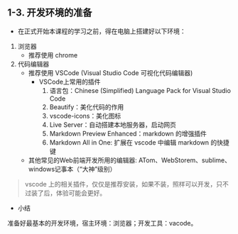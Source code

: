 ## 1-3. 开发环境的准备

- 在正式开始本课程的学习之前，得在电脑上搭建好以下环境：

1. 浏览器
   - 推荐使用 chrome
2. 代码编辑器
   - 推荐使用 VSCode (Visual Studio Code 可视化代码编辑器)
     - VSCode上常用的插件
       1. 语言包：Chinese (Simplified) Language Pack for Visual Studio Code
       2. Beautify：美化代码的作用
       3. vscode-icons：美化图标
       4. Live Server：自动搭建本地服务器，启动网页
       5. Markdown Preview Enhanced：markdown 的增强插件
       6. Markdown All in One: 扩展在 vscode 中编辑 markdown 的快捷键
   - 其他常见的Web前端开发所用的编辑器: ATom、WebStorem、sublime、windows记事本（“大神”级别）

> vscode 上的相关插件，仅仅是推荐安装，如果不装，照样可以开发，只不过装了后，体验可能会更好。

- 小结

准备好最基本的开发环境，宿主环境：浏览器；开发工具：vacode。